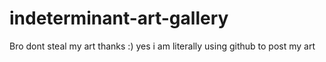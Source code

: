 # indeterminant-art-gallery
Bro dont steal my art thanks :)
yes i am literally using github to post my art

